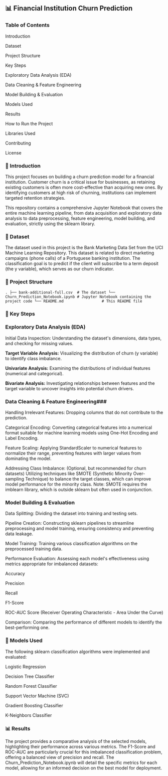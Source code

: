 ## 📊 Financial Institution Churn Prediction

### Table of Contents

Introduction

Dataset

Project Structure

Key Steps

Exploratory Data Analysis (EDA)

Data Cleaning & Feature Engineering

Model Building & Evaluation

Models Used

Results

How to Run the Project

Libraries Used

Contributing

License

### 🚀 Introduction
This project focuses on building a churn prediction model for a financial institution. Customer churn is a critical issue for businesses, as retaining existing customers is often more cost-effective than acquiring new ones. By identifying customers at high risk of churning, institutions can implement targeted retention strategies.

This repository contains a comprehensive Jupyter Notebook that covers the entire machine learning pipeline, from data acquisition and exploratory data analysis to data preprocessing, feature engineering, model building, and evaluation, strictly using the sklearn library.

### 💾 Dataset
The dataset used in this project is the Bank Marketing Data Set from the UCI Machine Learning Repository. This dataset is related to direct marketing campaigns (phone calls) of a Portuguese banking institution. The classification goal is to predict if the client will subscribe to a term deposit (the y variable), which serves as our churn indicator.

### 📁 Project Structure
`.
├── bank-additional-full.csv  # The dataset
└── Churn_Prediction_Notebook.ipynb # Jupyter Notebook containing the project code
└── README.md                 # This README file
`

### 🔑 Key Steps

### Exploratory Data Analysis (EDA)
Initial Data Inspection: Understanding the dataset's dimensions, data types, and checking for missing values.

**Target Variable Analysis:** Visualizing the distribution of churn (y variable) to identify class imbalance.

**Univariate Analysis:** Examining the distributions of individual features (numerical and categorical).

**Bivariate Analysis:** Investigating relationships between features and the target variable to uncover insights into potential churn drivers.

### Data Cleaning & Feature Engineering###
  Handling Irrelevant Features: Dropping columns that do not contribute to the prediction.

  Categorical Encoding: Converting categorical features into a numerical format suitable for machine learning models using One-Hot Encoding and Label Encoding.

  Feature Scaling: Applying StandardScaler to numerical features to normalize their range, preventing features with larger values from dominating the model.

  Addressing Class Imbalance: (Optional, but recommended for churn datasets) Utilizing techniques like SMOTE (Synthetic Minority Over-sampling Technique) to balance the target classes, which can improve model performance for the minority class. Note: SMOTE requires the imblearn library, which is outside sklearn but often used in conjunction.

### Model Building & Evaluation ###
Data Splitting: Dividing the dataset into training and testing sets.

Pipeline Creation: Constructing sklearn pipelines to streamline preprocessing and model training, ensuring consistency and preventing data leakage.

Model Training: Training various classification algorithms on the preprocessed training data.

Performance Evaluation: Assessing each model's effectiveness using metrics appropriate for imbalanced datasets:

Accuracy

Precision

Recall

F1-Score

ROC-AUC Score (Receiver Operating Characteristic - Area Under the Curve)

Comparison: Comparing the performance of different models to identify the best-performing one.

### 🤖 Models Used ###
The following sklearn classification algorithms were implemented and evaluated:

Logistic Regression

Decision Tree Classifier

Random Forest Classifier

Support Vector Machine (SVC)

Gradient Boosting Classifier

K-Neighbors Classifier

### 📊 Results
The project provides a comparative analysis of the selected models, highlighting their performance across various metrics. The F1-Score and ROC-AUC are particularly crucial for this imbalanced classification problem, offering a balanced view of precision and recall. The Churn_Prediction_Notebook.ipynb will detail the specific metrics for each model, allowing for an informed decision on the best model for deployment.
